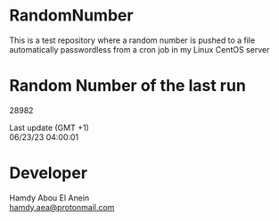 # RandomNumber    
This is a test repository where a random number is pushed to a file automatically passwordless from a cron job in my Linux CentOS server    
# Random Number of the last run   
28982
      
Last update (GMT +1)    
06/23/23 04:00:01
# Developer    
Hamdy Abou El Anein   
hamdy.aea@protonmail.com
